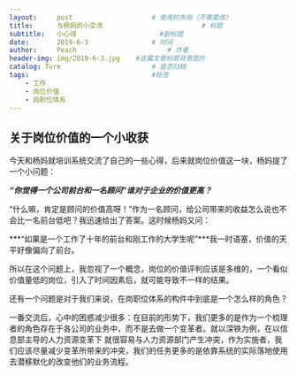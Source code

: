 ```yaml
---
layout:     post   				    # 使用的布局（不需要改）
title:      与杨妈的小交流 				        # 标题 
subtitle:   小心得                     #副标题
date:       2019-6-3 				# 时间
author:     Peach 						# 作者
header-img: img/2019-6-3.jpg 	#这篇文章标题背景图片
catalog: Ture 						# 是否归档
tags:								#标签
    - 工作
	- 岗位价值
	- 岗职位体系
---
```


## 关于岗位价值的一个小收获

  今天和杨妈就培训系统交流了自己的一些心得，后来就岗位价值这一块，杨妈提了一个小问题：
  
  ***“你觉得一个公司前台和一名顾问”谁对于企业的价值更高？***
  
  “什么嘛，肯定是顾问的价值高呀！”作为一名顾问，给公司带来的收益怎么说也不会比一名前台低吧？我迅速给出了答案。这时候杨妈又问：
  
  ***“如果是一个工作了十年的前台和刚工作的大学生呢”***我一时语塞，价值的天平好像偏向了前台。
  
  所以在这个问题上，我忽视了一个概念，岗位的价值评判应该是多维的，一个看似价值量低的岗位，引入了时间因素后，就可能导致不一样的结果。
  
  还有一个问题是对于我们来说，在岗职位体系的构件中到底是一个怎么样的角色？
  
  一番交流后，心中的困惑减少很多：在目前的形势下，我们更多的是作为一个梳理者的角色存在于各公司的业务中，而不是去做一个变革者。就以深铁为例，在以信息部主导的人力资源变革下
  就很容易与人力资源部门产生冲突，作为实施者，我们应该尽量减少变革所带来的冲突，我们的任务更多的是依靠系统的实际落地使用去潜移默化的改变他们的业务流程。
  